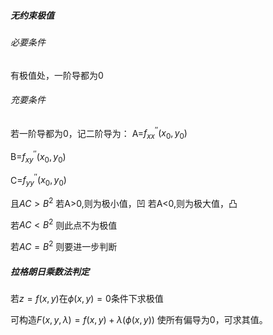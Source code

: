 ##### 无约束极值
###### 必要条件
有极值处，一阶导都为0


###### 充要条件
若一阶导都为0，记二阶导为：
A=$f^{''}_{x x}(x_{0},y_{0})$

B=$f^{''}_{{xy}}(x_{0},y_{0})$

C=$f^{''}_{yy}(x_{0},y_{0})$

且$AC>B^2$
若A>0,则为极小值，凹
若A<0,则为极大值，凸

若$AC<B^2$
则此点不为极值

若$AC=B^2$
则要进一步判断



##### 拉格朗日乘数法判定
若$z=f(x,y)$在$\phi(x,y)=0$条件下求极值

可构造$F(x,y,\lambda)=f(x,y)+\lambda(\phi(x,y))$
使所有偏导为0，可求其值。
